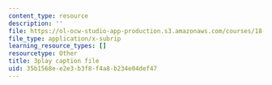 ```yaml
---
content_type: resource
description: ''
file: https://ol-ocw-studio-app-production.s3.amazonaws.com/courses/18-065-matrix-methods-in-data-analysis-signal-processing-and-machine-learning-spring-2018/35b1568ee2e3b3f8f4a8b234e04def47_d32WV1rKoVk.srt
file_type: application/x-subrip
learning_resource_types: []
resourcetype: Other
title: 3play caption file
uid: 35b1568e-e2e3-b3f8-f4a8-b234e04def47
---
```


